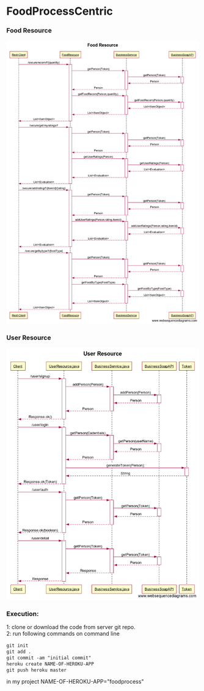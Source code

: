 # FoodProcessCentric

### Food Resource
![alt text](https://github.com/introsde-2017-project/FoodProcessCentric/blob/master/Food_Resource.png)

### User Resource
![alt text](https://github.com/introsde-2017-project/FoodProcessCentric/blob/master/User_Resource.png)


### Execution:  
1: clone or download the code from server git repo.  
2: run following commands on command line   
```
git init
git add .
git commit -am "initial commit"
heroku create NAME-OF-HEROKU-APP
git push heroku master 

```
in my project NAME-OF-HEROKU-APP="foodprocess"
